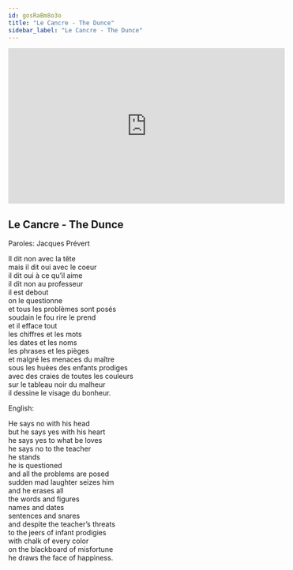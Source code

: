 ```yaml
---
id: gosRaBm8o3o
title: "Le Cancre - The Dunce"
sidebar_label: "Le Cancre - The Dunce"
---
```


<div class="video-float-container">
  <iframe
    width="560"
    height="315"
    src="https://www.youtube.com/embed/gosRaBm8o3o"
    title="YouTube video player"
    frameborder="0"
    allow="accelerometer; autoplay; clipboard-write; encrypted-media; gyroscope; picture-in-picture; web-share"
    referrerpolicy="strict-origin-when-cross-origin"
    allowfullscreen
  ></iframe>
</div>

## Le Cancre - The Dunce

Paroles: Jacques Prévert

Il dit non avec la tête  
mais il dit oui avec le coeur  
il dit oui à ce qu’il aime  
il dit non au professeur  
il est debout  
on le questionne  
et tous les problèmes sont posés  
soudain le fou rire le prend  
et il efface tout  
les chiffres et les mots  
les dates et les noms  
les phrases et les pièges  
et malgré les menaces du maître  
sous les huées des enfants prodiges  
avec des craies de toutes les couleurs  
sur le tableau noir du malheur  
il dessine le visage du bonheur.

English:

He says no with his head  
but he says yes with his heart  
he says yes to what be loves  
he says no to the teacher  
he stands  
he is questioned  
and all the problems are posed  
sudden mad laughter seizes him  
and he erases all  
the words and figures  
names and dates  
sentences and snares  
and despite the teacher’s threats  
to the jeers of infant prodigies  
with chalk of every color  
on the blackboard of misfortune  
he draws the face of happiness.

